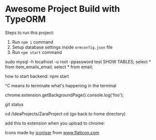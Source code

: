 # Awesome Project Build with TypeORM

Steps to run this project:

1. Run `npm i` command
2. Setup database settings inside `ormconfig.json` file
3. Run `npm start` command




sudo mysql -h localhost -u root -ppassword test
SHOW TABLES;
select * from item_emails_email;
select * from email;


how to start backend:
npm start

^C means to terminate what's happening in the terminal

chrome.extension.getBackgroundPage().console.log('foo');

git status

cd /IdeaProjects/ZaraProject
cd (go back to home directory)


add this to extension when you upload to chrome:
<div>Icons made by <a href="https://www.flaticon.com/authors/iconixar" title="iconixar">iconixar</a> from <a href="https://www.flaticon.com/" title="Flaticon">www.flaticon.com</a></div>

